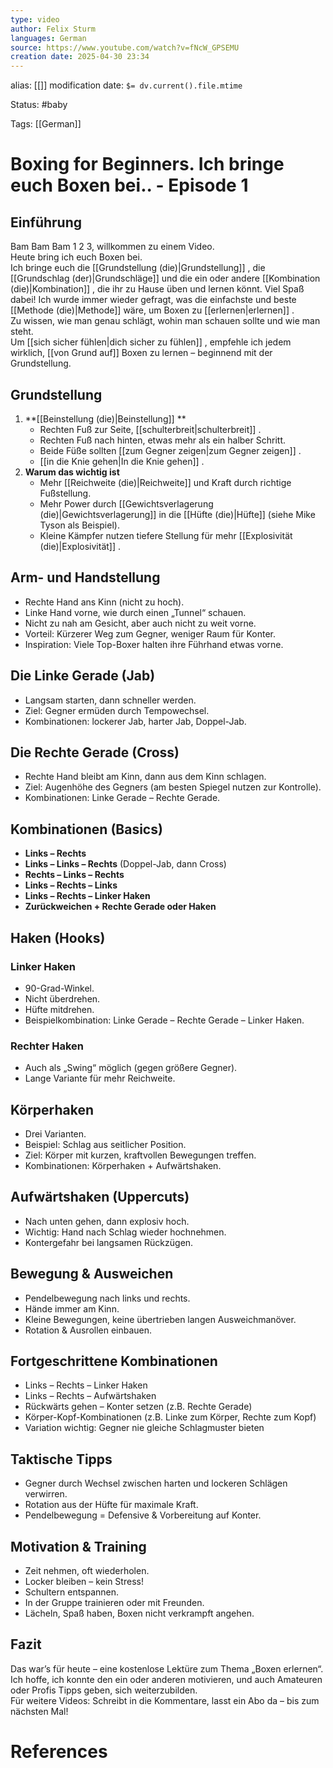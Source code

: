 ```yaml
---
type: video
author: Felix Sturm
languages: German
source: https://www.youtube.com/watch?v=fNcW_GPSEMU
creation date: 2025-04-30 23:34
---
```

alias: [[]]
modification date: `$= dv.current().file.mtime`

Status: #baby 

Tags: [[German]]

# Boxing for Beginners. Ich bringe euch Boxen bei.. - Episode 1

## Einführung
Bam Bam Bam 1 2 3, willkommen zu einem Video.  
Heute bring ich euch Boxen bei.  
Ich bringe euch die [[Grundstellung (die)|Grundstellung]] , die [[Grundschlag (der)|Grundschläge]]  und die ein oder andere [[Kombination (die)|Kombination]] , die ihr zu Hause üben und lernen könnt. Viel Spaß dabei!
Ich wurde immer wieder gefragt, was die einfachste und beste [[Methode (die)|Methode]]  wäre, um Boxen zu [[erlernen|erlernen]] .  
Zu wissen, wie man genau schlägt, wohin man schauen sollte und wie man steht.  
Um [[sich sicher fühlen|dich sicher zu fühlen]] , empfehle ich jedem wirklich, [[von Grund auf]] Boxen zu lernen – beginnend mit der Grundstellung.
## Grundstellung
1. **[[Beinstellung (die)|Beinstellung]] **
   - Rechten Fuß zur Seite, [[schulterbreit|schulterbreit]] .
   - Rechten Fuß nach hinten, etwas mehr als ein halber Schritt.
   - Beide Füße sollten [[zum Gegner zeigen|zum Gegner zeigen]] .
   - [[in die Knie gehen|In die Knie gehen]] .
1. **Warum das wichtig ist**
   - Mehr [[Reichweite (die)|Reichweite]]  und Kraft durch richtige Fußstellung.
   - Mehr Power durch [[Gewichtsverlagerung (die)|Gewichtsverlagerung]]  in die [[Hüfte (die)|Hüfte]]  (siehe Mike Tyson als Beispiel).
   - Kleine Kämpfer nutzen tiefere Stellung für mehr [[Explosivität (die)|Explosivität]] .
## Arm- und Handstellung
- Rechte Hand ans Kinn (nicht zu hoch).
- Linke Hand vorne, wie durch einen „Tunnel“ schauen.
- Nicht zu nah am Gesicht, aber auch nicht zu weit vorne.
- Vorteil: Kürzerer Weg zum Gegner, weniger Raum für Konter.
- Inspiration: Viele Top-Boxer halten ihre Führhand etwas vorne.
## Die Linke Gerade (Jab)
- Langsam starten, dann schneller werden.
- Ziel: Gegner ermüden durch Tempowechsel.
- Kombinationen: lockerer Jab, harter Jab, Doppel-Jab.
## Die Rechte Gerade (Cross)
- Rechte Hand bleibt am Kinn, dann aus dem Kinn schlagen.
- Ziel: Augenhöhe des Gegners (am besten Spiegel nutzen zur Kontrolle).
- Kombinationen: Linke Gerade – Rechte Gerade.
## Kombinationen (Basics)
- **Links – Rechts**
- **Links – Links – Rechts** (Doppel-Jab, dann Cross)
- **Rechts – Links – Rechts**
- **Links – Rechts – Links**
- **Links – Rechts – Linker Haken**
- **Zurückweichen + Rechte Gerade oder Haken**
## Haken (Hooks)
### Linker Haken
- 90-Grad-Winkel.
- Nicht überdrehen.
- Hüfte mitdrehen.
- Beispielkombination: Linke Gerade – Rechte Gerade – Linker Haken.
### Rechter Haken
- Auch als „Swing“ möglich (gegen größere Gegner).
- Lange Variante für mehr Reichweite.
## Körperhaken
- Drei Varianten.
- Beispiel: Schlag aus seitlicher Position.
- Ziel: Körper mit kurzen, kraftvollen Bewegungen treffen.
- Kombinationen: Körperhaken + Aufwärtshaken.
## Aufwärtshaken (Uppercuts)
- Nach unten gehen, dann explosiv hoch.
- Wichtig: Hand nach Schlag wieder hochnehmen.
- Kontergefahr bei langsamen Rückzügen.
## Bewegung & Ausweichen
- Pendelbewegung nach links und rechts.
- Hände immer am Kinn.
- Kleine Bewegungen, keine übertrieben langen Ausweichmanöver.
- Rotation & Ausrollen einbauen.
## Fortgeschrittene Kombinationen
- Links – Rechts – Linker Haken
- Links – Rechts – Aufwärtshaken
- Rückwärts gehen – Konter setzen (z.B. Rechte Gerade)
- Körper-Kopf-Kombinationen (z.B. Linke zum Körper, Rechte zum Kopf)
- Variation wichtig: Gegner nie gleiche Schlagmuster bieten
## Taktische Tipps
- Gegner durch Wechsel zwischen harten und lockeren Schlägen verwirren.
- Rotation aus der Hüfte für maximale Kraft.
- Pendelbewegung = Defensive & Vorbereitung auf Konter.
## Motivation & Training
- Zeit nehmen, oft wiederholen.
- Locker bleiben – kein Stress!
- Schultern entspannen.
- In der Gruppe trainieren oder mit Freunden.
- Lächeln, Spaß haben, Boxen nicht verkrampft angehen.
## Fazit
Das war’s für heute – eine kostenlose Lektüre zum Thema „Boxen erlernen“.  
Ich hoffe, ich konnte den ein oder anderen motivieren, und auch Amateuren oder Profis Tipps geben, sich weiterzubilden.  
Für weitere Videos: Schreibt in die Kommentare, lasst ein Abo da – bis zum nächsten Mal!

















# References